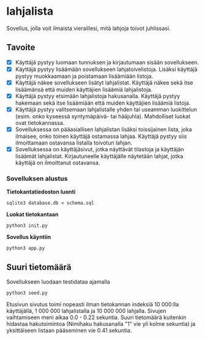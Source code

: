 # lahjalista
Sovellus, jolla voit ilmaista vieraillesi, mitä lahjoja toivot juhlissasi.

## Tavoite
- [x] Käyttäjä pystyy luomaan tunnuksen ja kirjautumaan sisään sovellukseen.
- [x] Käyttäjä pystyy lisäämään sovellukseen lahjatoivelistoja. Lisäksi käyttäjä pystyy muokkaamaan ja poistamaan lisäämiään listoja.
- [x] Käyttäjä näkee sovellukseen lisätyt lahjalistat. Käyttäjä näkee sekä itse lisäämänsä että muiden käyttäjien lisäämiä lahjalistoja.
- [x] Käyttäjä pystyy etsimään lahjalistoja hakusanalla. Käyttäjä pystyy hakemaan sekä itse lisäämiään että muiden käyttäjien lisäämiä listoja.
- [x] Käyttäjä pystyy valitsemaan lahjalistalle yhden tai useamman luokittelun (esim. onko kyseessä syntymäpäivä- tai hääjuhla). Mahdolliset luokat ovat tietokannassa.
- [x] Sovelluksessa on pääasiallisen lahjalistan lisäksi toissijainen lista, joka ilmaisee, onko toinen käyttäjä ostamassa lahjaa. Käyttäjä pystyy siis ilmoittamaan ostavansa listalla toivotun lahjan.
- [x] Sovelluksessa on käyttäjäsivut, jotka näyttävät tilastoja ja käyttäjän lisäämät lahjalistat. Kirjautuneelle käyttäjälle näytetään lahjat, jotka käyttäjä on ilmoittanut ostavansa.

### Sovelluksen alustus
**Tietokantatiedoston luonti**
```console
sqlite3 database.db < schema.sql
```
**Luokat tietokantaan**
```console
python3 init.py
```
**Sovellus käyntiin**
```console
python3 app.py
```

## Suuri tietomäärä
Sovellukseen luodaan testidataa ajamalla
```console
python3 seed.py
```
Etusivun sivutus toimi nopeasti ilman tietokannan indeksiä 10 000:lla käyttäjällä, 1 000 000 lahjalistalla ja 10 000 000 lahjalla. Sivujen vaihtamiseen meni aikaa 0.0 - 0.22 sekuntia. Suuri tietomäärä kuitenkin hidastaa hakutoimintoa (Nimihaku hakusanalla "1" vie yli kolme sekuntia) ja yksittäiseen listaan pääseminen vie 0.41 sekuntia.
